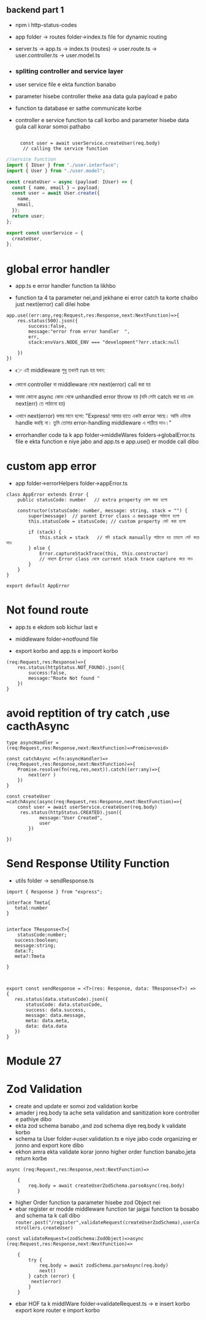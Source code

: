 ## backend part 1

- npm i http-status-codes

- app folder -> routes folder->index.ts file for dynamic routing

- server.ts → app.ts → index.ts (routes) → user.route.ts → user.controller.ts → user.model.ts

- ### spliting controller and service layer
- user service file e ekta function banabo
- parameter hisebe controller theke asa data gula payload e pabo
- function ta database er sathe communicate korbe
- controller e service function ta call korbo and parameter hisebe data gula call korar somoi pathabo

```javacript

     const user = await userService.createUser(req.body)
      // calling the service function
```

```javascript
//service function
import { IUser } from "./user.interface";
import { User } from "./user.model";

const createUser = async (payload: IUser) => {
  const { name, email } = payload;
  const user = await User.create({
    name,
    email,
  });
  return user;
};

export const userService = {
  createUser,
};
```

# global error handler 
- app.ts e error handler function ta likhbo

- function ta 4 ta parameter nei,and jekhane ei error catch ta korte chaibo just next(error) call dilei hobe

```
app.use((err:any,req:Request,res:Response,next:NextFunction)=>{
    res.status(500).json({
        success:false,
        message:"error from error handler  ",
        err,
        stack:envVars.NODE_ENV === "development"?err.stack:null

    })
})
```
- 👉 এই middleware শুধু তখনই run হয় যখন:

 - কোনো controller বা middleware থেকে next(error) call করা হয়

- অথবা কোনো async কোড থেকে unhandled error throw হয় (যদি সেটা catch করা হয় এবং next(err) তে পাঠানো হয়)
- এখানে next(error) বলার মানে হলো:
"Express! আমার হাতে একটা error আছে। আমি এটাকে handle করছি না। তুমি তোমার error-handling middleware এ পাঠিয়ে দাও।"
- errorhandler code ta k app folder->middleWares folders->globalError.ts file e ekta function e niye jabo and app.ts e app.use() er modde call dibo

# custom app error
- app folder->errorHelpers folder->appError.ts

```
class AppError extends Error {
    public statusCode: number   // extra property যোগ করা হলো

    constructor(statusCode: number, message: string, stack = "") {
        super(message)  // parent Error class এ message পাঠানো হলো
        this.statusCode = statusCode; // custom property সেট করা হলো

        if (stack) {
            this.stack = stack   // যদি stack manually পাঠানো হয় তাহলে সেট করে দাও
        } else {
            Error.captureStackTrace(this, this.constructor)
            // নাহলে Error class থেকে current stack trace capture করে নাও
        }
    }
}

export default AppError
```

# Not found route
- app.ts e ekdom sob kichur last e

- middleware folder->notfound file
- export korbo and app.ts e impoort korbo
```
(req:Request,res:Response)=>{
    res.status(httpStatus.NOT_FOUND).json({
        success:false,
        message:"Route Not found "
    })
}
```

# avoid reptition of try catch ,use cacthAsync

```
type asyncHandler = (req:Request,res:Response,next:NextFunction)=>Promise<void>

const catchAsync =(fn:asyncHandler)=>(req:Request,res:Response,next:NextFunction)=>{
    Promise.resolve(fn(req,res,next)).catch((err:any)=>{
        next(err )
    })
}

const createUser =catchAsync(async(req:Request,res:Response,next:NextFunction)=>{
    const user = await userService.createUser(req.body)
     res.status(httpStatus.CREATED).json({
            message:"User Created",
            user
        })

})
```

# Send Response Utility Function
 - utils folder -> sendResponse.ts
 ```
 import { Response } from "express";

interface Tmeta{
    total:number
}


interface TResponse<T>{
     statusCode:number;
    success:boolean;
    message:string;
    data:T;
    meta?:Tmeta

}



export const sendResponse = <T>(res: Response, data: TResponse<T>) => {
    res.status(data.statusCode).json({
        statusCode: data.statusCode,
        success: data.success,
        message: data.message,
        meta: data.meta,
        data: data.data
    })
}
```

# Module 27
# Zod Validation
- create and update er somoi zod validation korbe
- amader j req.body ta ache seta validation and sanitization kore controller e pathiye dibo
- ekta zod schema banabo ,and zod schema diye req.body k validate korbo
- schema ta User folder->user.validation.ts e niye jabo code organizing er jonno and export kore dibo
- ekhon amra ekta validate korar jonno higher order function banabo,jeta return korbe 
```
async (req:Request,res:Response,next:NextFunction)=>
    
    {
        req.body = await createUserZodSchema.parseAsync(req.body)
    }
```
- higher Order function ta parameter hisebe zod Object nei
- ebar register er modde middleware function tar jaigai function ta bosabo and schema ta k call dibo
` router.post("/register",validateRequest(createUserZodSchema),userControllers.createUser) `

```
const validateRequest=(zodSchema:ZodObject)=>async (req:Request,res:Response,next:NextFunction)=>
    
    {
        try {
            req.body = await zodSchema.parseAsync(req.body)
            next()
        } catch (error) {
         next(error)   
        }
    }
```

- ebar HOF ta k middlWare folder->validateRequest.ts -> e insert korbo export kore router e import korbo

 